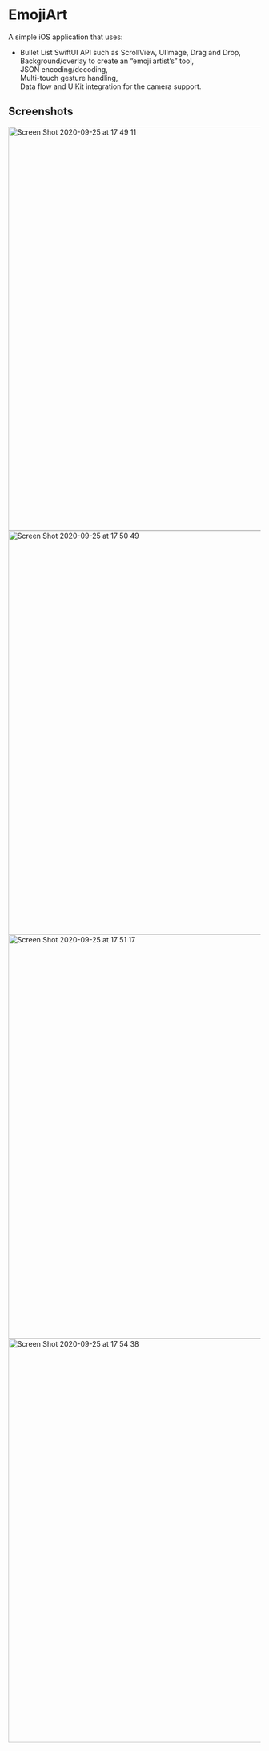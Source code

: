 # EmojiArt

A simple iOS application that uses:
* Bullet List
SwiftUI API such as ScrollView, UIImage, Drag and Drop,   
Background/overlay to create an “emoji artist’s” tool,  
JSON encoding/decoding,   
Multi-touch gesture handling,  
Data flow and UIKit integration for the camera support.

## Screenshots

<img width="807" alt="Screen Shot 2020-09-25 at 17 49 11" src="https://user-images.githubusercontent.com/45317395/94282334-5f578e80-ff58-11ea-84ee-7938ff56110f.png">

<img width="807" alt="Screen Shot 2020-09-25 at 17 50 49" src="https://user-images.githubusercontent.com/45317395/94282343-61b9e880-ff58-11ea-8c0d-27255c3c3f53.png">

<img width="808" alt="Screen Shot 2020-09-25 at 17 51 17" src="https://user-images.githubusercontent.com/45317395/94282346-6383ac00-ff58-11ea-9027-0107260c82dc.png">

<img width="807" alt="Screen Shot 2020-09-25 at 17 54 38" src="https://user-images.githubusercontent.com/45317395/94282351-65e60600-ff58-11ea-98e6-d50f9c53aba5.png">
